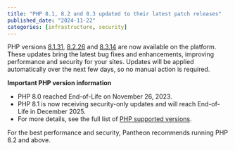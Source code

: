 ```yaml
---
title: "PHP 8.1, 8.2 and 8.3 updated to their latest patch releases"
published_date: "2024-11-22"
categories: [infrastructure, security]
---
```

PHP versions [8.1.31](https://www.php.net/ChangeLog-8.php#8.1.31), [8.2.26](https://www.php.net/ChangeLog-8.php#8.2.26) and [8.3.14](https://www.php.net/ChangeLog-8.php#8.3.14) are now available on the platform. These updates bring the latest bug fixes and enhancements, improving performance and security for your sites. Updates will be applied automatically over the next few days, so no manual action is required.

**Important PHP version information**

* PHP 8.0 reached End-of-Life on November 26, 2023.
* PHP 8.1 is now receiving security-only updates and will reach End-of-Life in December 2025. 
* For more details, see the full list of [PHP supported versions](https://www.php.net/supported-versions.php).

For the best performance and security, Pantheon recommends running PHP 8.2 and above.
